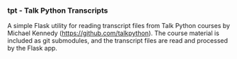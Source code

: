 ### tpt - Talk Python Transcripts

A simple Flask utility for reading transcript files from Talk Python courses by Michael Kennedy (https://github.com/talkpython). 
The course material is included as git submodules, and the transcript files are read and processed by the Flask app.

